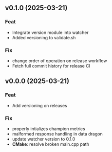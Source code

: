 ## v0.1.0 (2025-03-21)

### Feat

- Integrate version module into watcher
- Added versioning to validate.sh

### Fix

- change order of operation on release workflow
- Fetch full commit history for release CI

## v0.0.0 (2025-03-21)

### Feat

- Add versioning on releases

### Fix

- properly intializes champion metrics
- malformed response handling in data dragon
- update watcher version to 0.1.0
- **CMake**: resolve broken main.cpp path
